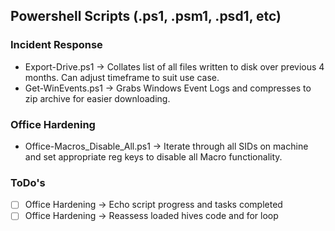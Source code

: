 ## Powershell Scripts (.ps1, .psm1, .psd1, etc)



### Incident Response
- Export-Drive.ps1 -> Collates list of all files written to disk over previous 4 months. Can adjust timeframe to suit use case.
- Get-WinEvents.ps1 -> Grabs Windows Event Logs and compresses to zip archive for easier downloading.


### Office Hardening
- Office-Macros_Disable_All.ps1 -> Iterate through all SIDs on machine and set appropriate reg keys to disable all Macro functionality.



### ToDo's
- [ ] Office Hardening -> Echo script progress and tasks completed
- [ ] Office Hardening -> Reassess loaded hives code and for loop
